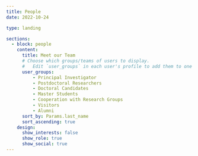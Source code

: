 ```yaml
---
title: People
date: 2022-10-24

type: landing

sections:
  - block: people
    content:
      title: Meet our Team
      # Choose which groups/teams of users to display.
      #   Edit `user_groups` in each user's profile to add them to one or more of these groups.
      user_groups:
          - Principal Investigator
          - Postdoctoral Researchers
          - Doctoral Candidates
          - Master Students
          - Cooperation with Research Groups
          - Visitors
          - Alumni
      sort_by: Params.last_name
      sort_ascending: true
    design:
      show_interests: false
      show_role: true
      show_social: true
---
```

